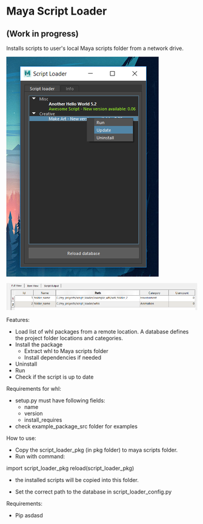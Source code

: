 # Maya Script Loader
## (Work in progress)
Installs scripts to user's local Maya scripts folder from a network drive.

![enter image description here](https://raw.githubusercontent.com/pikamau5/maya_script_loader/master/screenshot.png)

![enter image description here](https://raw.githubusercontent.com/pikamau5/maya_script_loader/master/Capture.PNG)



Features:

* Load list of whl packages from a remote location. A database defines the project folder locations and categories.
* Install the package
	* Extract whl to Maya scripts folder
	* Install dependencies if needed
* Uninstall
* Run
* Check if the script is up to date

Requirements for whl:
* setup.py must have following fields:
	* name
	* version
	* install_requires
* check example_package_src folder for examples

How to use:

* Copy the script_loader_pkg (in pkg folder) to maya scripts folder.
* Run with command:

import script_loader_pkg
reload(script_loader_pkg)

* the installed scripts will be copied into this folder.

* Set the correct path to the database in script_loader_config.py

Requirements:

* Pip asdasd